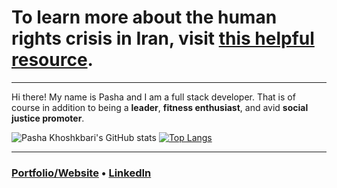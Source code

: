 # **To learn more about the human rights crisis in Iran, visit [this helpful resource](https://www.womanlifefreedom.today/).**

---

Hi there! My name is Pasha and I am a full stack developer. That is of course in addition to being a **leader**, **fitness enthusiast**, and avid **social justice promoter**.


![Pasha Khoshkbari's GitHub stats](https://github-readme-stats.vercel.app/api?username=HOPE028&show_icons=true&theme=radical&count_private=true)
[![Top Langs](https://github-readme-stats.vercel.app/api/top-langs/?username=HOPE028&langs_count=8&layout=compact&theme=radical)](https://github.com/anuraghazra/github-readme-stats)

---

### **[Portfolio/Website](https://www.pasha-khoshkebari.com/) • [LinkedIn](https://www.pasha-khoshkebari.com/)**


